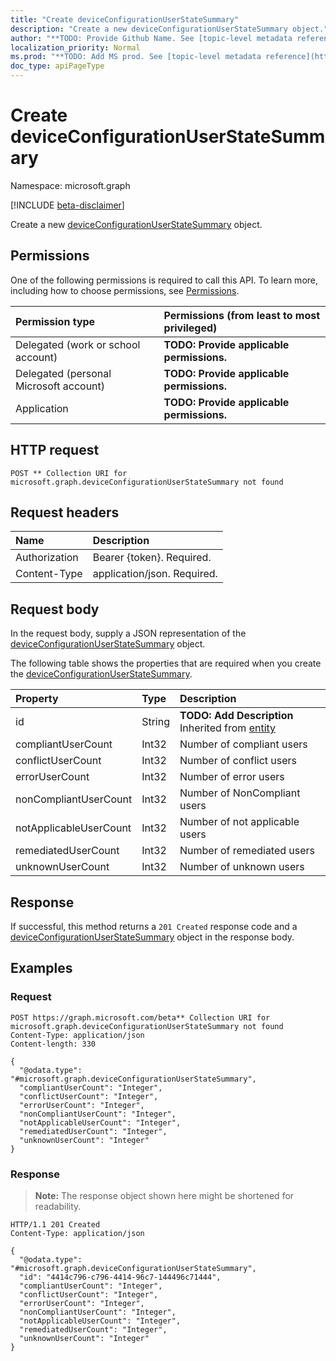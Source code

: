```yaml
---
title: "Create deviceConfigurationUserStateSummary"
description: "Create a new deviceConfigurationUserStateSummary object."
author: "**TODO: Provide Github Name. See [topic-level metadata reference](https://msgo.azurewebsites.net/add/document/guidelines/metadata.html#topic-level-metadata)**"
localization_priority: Normal
ms.prod: "**TODO: Add MS prod. See [topic-level metadata reference](https://msgo.azurewebsites.net/add/document/guidelines/metadata.html#topic-level-metadata)**"
doc_type: apiPageType
---
```


# Create deviceConfigurationUserStateSummary
Namespace: microsoft.graph

[!INCLUDE [beta-disclaimer](../../includes/beta-disclaimer.md)]

Create a new [deviceConfigurationUserStateSummary](../resources/deviceconfigurationuserstatesummary.md) object.

## Permissions
One of the following permissions is required to call this API. To learn more, including how to choose permissions, see [Permissions](/graph/permissions-reference).

|Permission type|Permissions (from least to most privileged)|
|:---|:---|
|Delegated (work or school account)|**TODO: Provide applicable permissions.**|
|Delegated (personal Microsoft account)|**TODO: Provide applicable permissions.**|
|Application|**TODO: Provide applicable permissions.**|

## HTTP request

<!-- {
  "blockType": "ignored"
}
-->
``` http
POST ** Collection URI for microsoft.graph.deviceConfigurationUserStateSummary not found
```

## Request headers
|Name|Description|
|:---|:---|
|Authorization|Bearer {token}. Required.|
|Content-Type|application/json. Required.|

## Request body
In the request body, supply a JSON representation of the [deviceConfigurationUserStateSummary](../resources/deviceconfigurationuserstatesummary.md) object.

The following table shows the properties that are required when you create the [deviceConfigurationUserStateSummary](../resources/deviceconfigurationuserstatesummary.md).

|Property|Type|Description|
|:---|:---|:---|
|id|String|**TODO: Add Description** Inherited from [entity](../resources/entity.md)|
|compliantUserCount|Int32|Number of compliant users|
|conflictUserCount|Int32|Number of conflict users|
|errorUserCount|Int32|Number of error users|
|nonCompliantUserCount|Int32|Number of NonCompliant users|
|notApplicableUserCount|Int32|Number of not applicable users|
|remediatedUserCount|Int32|Number of remediated users|
|unknownUserCount|Int32|Number of unknown users|



## Response

If successful, this method returns a `201 Created` response code and a [deviceConfigurationUserStateSummary](../resources/deviceconfigurationuserstatesummary.md) object in the response body.

## Examples

### Request
<!-- {
  "blockType": "request",
  "name": "create_deviceconfigurationuserstatesummary_from_"
}
-->
``` http
POST https://graph.microsoft.com/beta** Collection URI for microsoft.graph.deviceConfigurationUserStateSummary not found
Content-Type: application/json
Content-length: 330

{
  "@odata.type": "#microsoft.graph.deviceConfigurationUserStateSummary",
  "compliantUserCount": "Integer",
  "conflictUserCount": "Integer",
  "errorUserCount": "Integer",
  "nonCompliantUserCount": "Integer",
  "notApplicableUserCount": "Integer",
  "remediatedUserCount": "Integer",
  "unknownUserCount": "Integer"
}
```


### Response
>**Note:** The response object shown here might be shortened for readability.
<!-- {
  "blockType": "response",
  "truncated": true,
  "@odata.type": "microsoft.graph.deviceConfigurationUserStateSummary"
}
-->
``` http
HTTP/1.1 201 Created
Content-Type: application/json

{
  "@odata.type": "#microsoft.graph.deviceConfigurationUserStateSummary",
  "id": "4414c796-c796-4414-96c7-144496c71444",
  "compliantUserCount": "Integer",
  "conflictUserCount": "Integer",
  "errorUserCount": "Integer",
  "nonCompliantUserCount": "Integer",
  "notApplicableUserCount": "Integer",
  "remediatedUserCount": "Integer",
  "unknownUserCount": "Integer"
}
```

